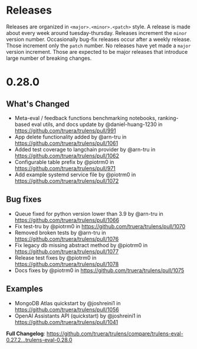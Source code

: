 # Releases

Releases are organized in `<major>.<minor>.<patch>` style. A release is made
about every week around tuesday-thursday. Releases increment the `minor` version
number. Occasionally bug-fix releases occur after a weekly release. Those
increment only the `patch` number. No releases have yet made a `major` version
increment. Those are expected to be major releases that introduce large number
of breaking changes.

# 0.28.0

## What's Changed
* Meta-eval / feedback functions benchmarking notebooks, ranking-based eval
  utils, and docs update by @daniel-huang-1230 in
  https://github.com/truera/trulens/pull/991
* App delete functionality added by @arn-tru in
  https://github.com/truera/trulens/pull/1061
* Added test coverage to langchain provider by @arn-tru in
  https://github.com/truera/trulens/pull/1062
* Configurable table prefix by @piotrm0 in
  https://github.com/truera/trulens/pull/971
* Add example systemd service file by @piotrm0 in
  https://github.com/truera/trulens/pull/1072

## Bug fixes
* Queue fixed for python version lower than 3.9 by @arn-tru in
  https://github.com/truera/trulens/pull/1066
* Fix test-tru by @piotrm0 in https://github.com/truera/trulens/pull/1070
* Removed broken tests by @arn-tru in
  https://github.com/truera/trulens/pull/1076
* Fix legacy db missing abstract method by @piotrm0 in
  https://github.com/truera/trulens/pull/1077
* Release test fixes by @piotrm0 in https://github.com/truera/trulens/pull/1078
* Docs fixes by @piotrm0 in https://github.com/truera/trulens/pull/1075

## Examples
* MongoDB Atlas quickstart by @joshreini1 in
  https://github.com/truera/trulens/pull/1056
* OpenAI Assistants API (quickstart) by @joshreini1 in
  https://github.com/truera/trulens/pull/1041

**Full Changelog**:
https://github.com/truera/trulens/compare/trulens-eval-0.27.2...trulens-eval-0.28.0
